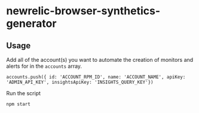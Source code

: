 # newrelic-browser-synthetics-generator

## Usage

Add all of the account(s) you want to automate the creation of monitors and alerts for in the `accounts` array.

```
accounts.push({ id: 'ACCOUNT_RPM_ID', name: 'ACCOUNT_NAME', apiKey: 'ADMIN_API_KEY', insightsApiKey: 'INSIGHTS_QUERY_KEY'})
```

Run the script

```
npm start
```